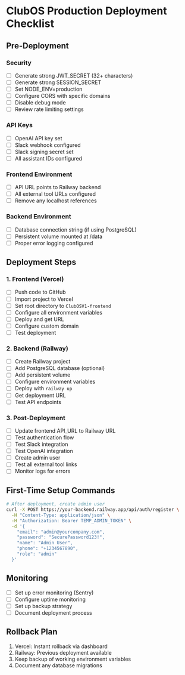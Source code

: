 # ClubOS Production Deployment Checklist

## Pre-Deployment

### Security
- [ ] Generate strong JWT_SECRET (32+ characters)
- [ ] Generate strong SESSION_SECRET
- [ ] Set NODE_ENV=production
- [ ] Configure CORS with specific domains
- [ ] Disable debug mode
- [ ] Review rate limiting settings

### API Keys
- [ ] OpenAI API key set
- [ ] Slack webhook configured
- [ ] Slack signing secret set
- [ ] All assistant IDs configured

### Frontend Environment
- [ ] API URL points to Railway backend
- [ ] All external tool URLs configured
- [ ] Remove any localhost references

### Backend Environment
- [ ] Database connection string (if using PostgreSQL)
- [ ] Persistent volume mounted at /data
- [ ] Proper error logging configured

## Deployment Steps

### 1. Frontend (Vercel)
- [ ] Push code to GitHub
- [ ] Import project to Vercel
- [ ] Set root directory to `ClubOSV1-frontend`
- [ ] Configure all environment variables
- [ ] Deploy and get URL
- [ ] Configure custom domain
- [ ] Test deployment

### 2. Backend (Railway)
- [ ] Create Railway project
- [ ] Add PostgreSQL database (optional)
- [ ] Add persistent volume
- [ ] Configure environment variables
- [ ] Deploy with `railway up`
- [ ] Get deployment URL
- [ ] Test API endpoints

### 3. Post-Deployment
- [ ] Update frontend API_URL to Railway URL
- [ ] Test authentication flow
- [ ] Test Slack integration
- [ ] Test OpenAI integration
- [ ] Create admin user
- [ ] Test all external tool links
- [ ] Monitor logs for errors

## First-Time Setup Commands

```bash
# After deployment, create admin user
curl -X POST https://your-backend.railway.app/api/auth/register \
  -H "Content-Type: application/json" \
  -H "Authorization: Bearer TEMP_ADMIN_TOKEN" \
  -d '{
    "email": "admin@yourcompany.com",
    "password": "SecurePassword123!",
    "name": "Admin User",
    "phone": "+1234567890",
    "role": "admin"
  }'
```

## Monitoring

- [ ] Set up error monitoring (Sentry)
- [ ] Configure uptime monitoring
- [ ] Set up backup strategy
- [ ] Document deployment process

## Rollback Plan

1. Vercel: Instant rollback via dashboard
2. Railway: Previous deployment available
3. Keep backup of working environment variables
4. Document any database migrations
